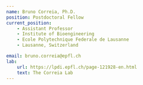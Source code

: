 ```yaml
---
name: Bruno Correia, Ph.D.
position: Postdoctoral Fellow
current_position:
    - Assistant Professor
    - Institute of Bioengineering
    - Ecole Polytechnique Federale de Lausanne
    - Lausanne, Switzerland

email: bruno.correia@epfl.ch
lab:
    url: https://lpdi.epfl.ch/page-121928-en.html
    text: The Correia Lab
---
```

